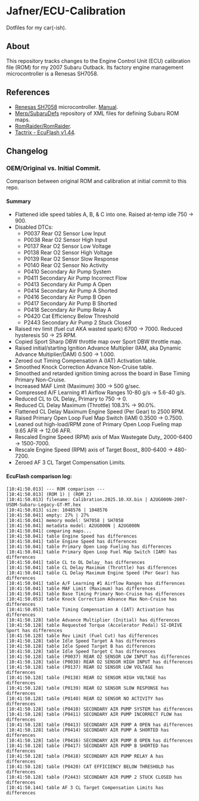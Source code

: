 
# Jafner/ECU-Calibration
Dotfiles for my car(-ish).

## About
This repository tracks changes to the Engine Control Unit (ECU) calibration file (ROM) for my 2007 Subaru Outback. Its factory engine management microcontroller is a Renesas SH7058.

## References
- [Renesas SH7058](https://www.renesas.com/en/products/sh7058) microcontroller. [Manual](Renesas%20SH7058%20User's%20Manual.pdf).
- [Merp/SubaruDefs](https://github.com/Merp/SubaruDefs) repository of XML files for defining Subaru ROM maps.
- [RomRaider/RomRaider](https://github.com/RomRaider/RomRaider).
- [Tactrix - EcuFlash v1.44](https://www.tactrix.com/index.php?Itemid=58).

## Changelog

### OEM/Original vs. Initial Commit.
Comparison between original ROM and calibration at initial commit to this repo.

#### Summary
- Flattened idle speed tables A, B, & C into one. Raised at-temp idle 750 -> 900.
- Disabled DTCs: 
    - P0037 Rear O2 Sensor Low Input
    - P0038 Rear O2 Sensor High Input
    - P0137 Rear O2 Sensor Low Voltage
    - P0138 Rear O2 Sensor High Voltage
    - P0139 Rear O2 Sensor Slow Response
    - P0140 Rear O2 Sensor No Activity
    - P0410 Secondary Air Pump System
    - P0411 Secondary Air Pump Incorrect Flow
    - P0413 Secondary Air Pump A Open
    - P0414 Secondary Air Pump A Shorted
    - P0416 Secondary Air Pump B Open
    - P0417 Secondary Air Pump B Shorted
    - P0418 Secondary Air Pump Relay A
    - P0420 Cat Efficiency Below Threshold
    - P2443 Secondary Air Pump 2 Stuck Closed
- Raised rev limit (fuel cut AKA wasted spark) 6700 -> 7000. Reduced hysteresis 50 -> 25 RPM.
- Copied Sport Sharp DBW throttle map over Sport DBW throttle map. 
- Raised initial/starting Ignition Advance Multiplier (IAM, aka Dynamic Advance Multiplier/DAM) 0.500 -> 1.000.
- Zeroed out Timing Compensation A (IAT) Activation table.
- Smoothed Knock Correction Advance Non-Cruise table. 
- Smoothed and retarded ignition timing across the board in Base Timing Primary Non-Cruise.
- Increased MAF Limit (Maximum) 300 -> 500 g/sec.
- Compressed A/F Learning #1 Airflow Ranges 10-80 g/s -> 5.6-40 g/s.
- Reduced CL to OL Delay_ Primary to 750 -> 0.
- Reduced CL Delay Maximum (Throttle) 108.3% -> 90.0%.
- Flattened CL Delay Maximum Engine Speed (Per Gear) to 2500 RPM.
- Raised Primary Open Loop Fuel Map Switch (IAM) 0.3500 -> 0.7500.
- Leaned out high-load/RPM zone of Primary Open Loop Fueling map 9.65 AFR -> 12.06 AFR.
- Rescaled Engine Speed (RPM) axis of Max Wastegate Duty_ 2000-6400 -> 1500-7000.
- Rescale Engine Speed (RPM) axis of Target Boost_ 800-6400 -> 480-7200.
- Zeroed AF 3 CL Target Compensation Limits.

#### EcuFlash comparison log:
```
[10:41:50.013] --- ROM comparison ---
[10:41:50.013] (ROM 1) | (ROM 2)
[10:41:50.013] filename: Calibration.2025.10.XX.bin | A2UG000N-2007-USDM-Subaru-Legacy-GT-MT.hex
[10:41:50.013] size: 1048576 | 1048576
[10:41:50.041] empty: 27% | 27%
[10:41:50.041] memory model: SH7058 | SH7058
[10:41:50.041] metadata model: A2UG000N | A2UG000N
[10:41:50.041] comparing maps...
[10:41:50.041] table Engine Speed has differences
[10:41:50.041] table Engine Speed has differences
[10:41:50.041] table Primary Open Loop Fueling has differences
[10:41:50.041] table Primary Open Loop Fuel Map Switch (IAM) has differences
[10:41:50.041] table CL to OL Delay_ has differences
[10:41:50.041] table CL Delay Maximum (Throttle) has differences
[10:41:50.041] table CL Delay Maximum Engine Speed (Per Gear) has differences
[10:41:50.041] table A/F Learning #1 Airflow Ranges has differences
[10:41:50.041] table MAF Limit (Maximum) has differences
[10:41:50.041] table Base Timing Primary Non-Cruise has differences
[10:41:50.053] table Knock Correction Advance Max Non-Cruise has differences
[10:41:50.053] table Timing Compensation A (IAT) Activation has differences
[10:41:50.128] table Advance Multiplier (Initial) has differences
[10:41:50.128] table Requested Torque (Accelerator Pedal) SI-DRIVE Sport has differences
[10:41:50.128] table Rev Limit (Fuel Cut) has differences
[10:41:50.128] table Idle Speed Target A has differences
[10:41:50.128] table Idle Speed Target B has differences
[10:41:50.128] table Idle Speed Target C has differences
[10:41:50.128] table (P0037) REAR O2 SENSOR LOW INPUT has differences
[10:41:50.128] table (P0038) REAR O2 SENSOR HIGH INPUT has differences
[10:41:50.128] table (P0137) REAR O2 SENSOR LOW VOLTAGE has differences
[10:41:50.128] table (P0138) REAR O2 SENSOR HIGH VOLTAGE has differences
[10:41:50.128] table (P0139) REAR O2 SENSOR SLOW RESPONSE has differences
[10:41:50.128] table (P0140) REAR O2 SENSOR NO ACTIVITY has differences
[10:41:50.128] table (P0410) SECONDARY AIR PUMP SYSTEM has differences
[10:41:50.128] table (P0411) SECONDARY AIR PUMP INCORRECT FLOW has differences
[10:41:50.128] table (P0413) SECONDARY AIR PUMP A OPEN has differences
[10:41:50.128] table (P0414) SECONDARY AIR PUMP A SHORTED has differences
[10:41:50.128] table (P0416) SECONDARY AIR PUMP B OPEN has differences
[10:41:50.128] table (P0417) SECONDARY AIR PUMP B SHORTED has differences
[10:41:50.128] table (P0418) SECONDARY AIR PUMP RELAY A has differences
[10:41:50.128] table (P0420) CAT EFFICIENCY BELOW THRESHOLD has differences
[10:41:50.128] table (P2443) SECONDARY AIR PUMP 2 STUCK CLOSED has differences
[10:41:50.144] table AF 3 CL Target Compensation Limits has differences
```